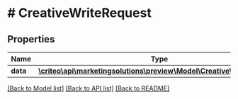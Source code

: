 # # CreativeWriteRequest

## Properties

Name | Type | Description | Notes
------------ | ------------- | ------------- | -------------
**data** | [**\criteo\api\marketingsolutions\preview\Model\CreativeWriteResource**](CreativeWriteResource.md) |  | [optional]

[[Back to Model list]](../../README.md#models) [[Back to API list]](../../README.md#endpoints) [[Back to README]](../../README.md)
